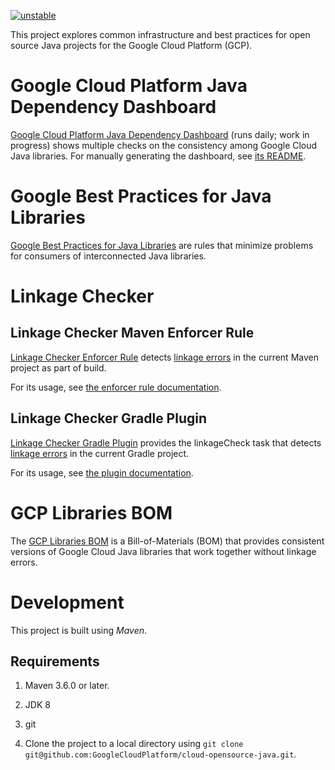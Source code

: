 [![unstable](http://badges.github.io/stability-badges/dist/unstable.svg)](http://github.com/badges/stability-badges)

This project explores common infrastructure and best practices for open source
Java projects for the Google Cloud Platform (GCP).

# Google Cloud Platform Java Dependency Dashboard

[Google Cloud Platform Java Dependency Dashboard](
https://storage.googleapis.com/cloud-opensource-java-dashboard/com.google.cloud/libraries-bom/snapshot/index.html)
(runs daily; work in progress) shows multiple checks on the consistency among
Google Cloud Java libraries. For manually generating the dashboard, see
[its README](./dashboard/README.md).

# Google Best Practices for Java Libraries

[Google Best Practices for Java Libraries](https://googlecloudplatform.github.io/cloud-opensource-java/)
are rules that minimize problems for consumers of interconnected Java libraries.

# Linkage Checker

## Linkage Checker Maven Enforcer Rule

[Linkage Checker Enforcer Rule](./enforcer-rules) detects [linkage errors](
./library-best-practices/glossary.md#types-of-conflicts-and-compatibility) in
the current Maven project as part of build.

For its usage, see [the enforcer rule documentation](
https://github.com/GoogleCloudPlatform/cloud-opensource-java/wiki/Linkage-Checker-Enforcer-Rule).

## Linkage Checker Gradle Plugin

[Linkage Checker Gradle Plugin](./gradle-plugin) provides the linkageCheck task that detects
[linkage errors](
./library-best-practices/glossary.md#types-of-conflicts-and-compatibility) in the current
Gradle project.

For its usage, see [the plugin documentation](
https://github.com/GoogleCloudPlatform/cloud-opensource-java/wiki/Linkage-Checker-with-Gradle).

# GCP Libraries BOM

The [GCP Libraries BOM](https://github.com/GoogleCloudPlatform/cloud-opensource-java/wiki/The-Google-Cloud-Platform-Libraries-BOM) is a Bill-of-Materials (BOM) that
provides consistent versions of Google Cloud Java libraries that work together
without linkage errors.

# Development

This project is built using _Maven_.

## Requirements

1. Maven 3.6.0 or later.

1. JDK 8

1. git

1. Clone the project to a local directory using `git clone
   git@github.com:GoogleCloudPlatform/cloud-opensource-java.git`.
